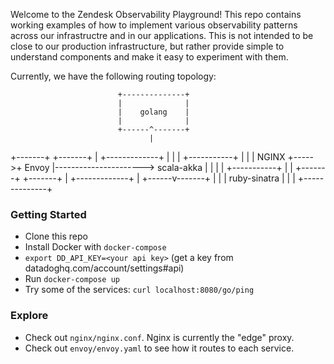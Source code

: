 Welcome to the Zendesk Observability Playground! This repo contains working examples of how to implement various observability patterns across our infrastructre and in our applications. This is not intended to be close to our production infrastructure, but rather provide simple to understand components and make it easy to experiment with them. 

Currently, we have the following routing topology:

                            +--------------+
                            |              |
                            |    golang    |
                            |              |
                            +------^-------+
                                   |
+-------+      +-------+           |          +-------------+
|       |      |       +-----------+          |             |
| NGINX +----->+ Envoy |----------------------> scala-akka  |
|       |      |       +-----------+          |             |
+-------+      +-------+           |          +-------------+
                                   |
                            +------v-------+
                            |              |
                            | ruby-sinatra |
                            |              |
                            +--------------+



### Getting Started ###
- Clone this repo
- Install Docker with `docker-compose`
- `export DD_API_KEY=<your api key>` (get a key from datadoghq.com/account/settings#api)
- Run `docker-compose up`
- Try some of the services: `curl localhost:8080/go/ping`

### Explore ###
- Check out `nginx/nginx.conf`. Nginx is currently the "edge" proxy.
- Check out `envoy/envoy.yaml` to see how it routes to each service.
